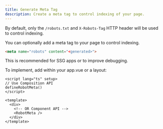 ```yaml
---
title: Generate Meta Tag
description: Create a meta tag to control indexing of your page.
---
```


By default, only the `/robots.txt` and `X-Robots-Tag` HTTP header will be used to control indexing.

You can optionally add a meta tag to your page to control indexing.

```html
<meta name="robots" content="<generated>">
```

This is recommended for SSG apps or to improve debugging.

To implement, add within your app.vue or a layout:

```vue
<script lang="ts" setup>
// Use Composition API
defineRobotMeta()
</script>

<template>
  <div>
    <!-- OR Component API -->
    <RobotMeta />
  </div>
</template>
```

